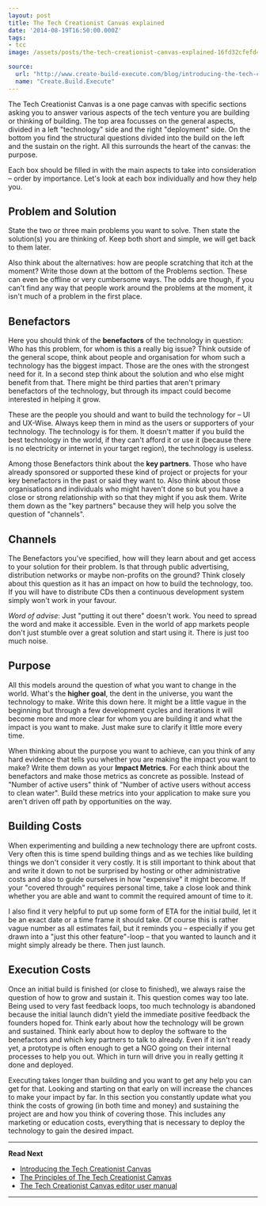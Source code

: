 ```yaml
---
layout: post
title: The Tech Creationist Canvas explained
date: '2014-08-19T16:50:00.000Z'
tags:
- tcc
image: /assets/posts/the-tech-creationist-canvas-explained-16fd32cfefd48d139280a2294735bb6f95d8db3092.png

source:
  url: "http://www.create-build-execute.com/blog/introducing-the-tech-creationist-canvas/"
  name: "Create.Build.Execute"
---
```


The Tech Creationist Canvas is a one page canvas with specific sections asking you to answer various aspects of the tech venture you are building or thinking of building. The top area focusses on the general aspects, divided in a left "technology" side and the right "deployment" side. On the bottom you find the structural questions divided into the build on the left and the sustain on the right. All this surrounds the heart of the canvas: the purpose.

Each box should be filled in with the main aspects to take into consideration – order by importance. Let's look at each box individually and how they help you.

## Problem and Solution

State the two or three main problems you want to solve. Then state the solution(s) you are thinking of. Keep both short and simple, we will get back to them later.

Also think about the alternatives: how are people scratching that itch at the moment? Write those down at the bottom of the Problems section. These can even be offline or very cumbersome ways. The odds are though, if you can't find any way that people work around the problems at the moment, it isn't much of a problem in the first place.

## Benefactors

Here you should think of the **benefactors** of the technology in question: Who has this problem, for whom is this a really big issue? Think outside of the general scope, think about people and organisation for whom such a technology has the biggest impact. Those are the ones with the strongest need for it. In a second step think about the solution and who else might benefit from that. There might be third parties that aren't primary benefactors of the technology, but through its impact could become interested in helping it grow.

These are the people you should and want to build the technology for – UI and UX-Wise. Always keep them in mind as the users or supporters of your technology. The technology is for them. It doesn't matter if you build the best technology in the world, if they can't afford it or use it (because there is no electricity or internet in your target region), the technology is useless.

Among those Benefactors think about the **key partners**. Those who have already sponsored or supported these kind of project or projects for your key benefactors in the past or said they want to. Also think about those organisations and individuals who might haven't done so but you have a close or strong relationship with so that they might if you ask them. Write them down as the "key partners" because they will help you solve the question of "channels".

## Channels

The Benefactors you've specified, how will they learn about and get access to your solution for their problem. Is that through public advertising, distribution networks or maybe non-profits on the ground? Think closely about this question as it has an impact on how to build the technology, too. If you will have to distribute CDs then a continuous development system simply won't work in your favour.

_Word of advise_: Just "putting it out there" doesn't work. You need to spread the word and make it accessible. Even in the world of app markets people don't just stumble over a great solution and start using it. There is just too much noise.

## Purpose

All this models around the question of what you want to change in the world. What's the **higher goal**, the dent in the universe, you want the technology to make. Write this down here. It might be a little vague in the beginning but through a few development cycles and iterations it will become more and more clear for whom you are building it and what the impact is you want to make. Just make sure to clarify it little more every time.

When thinking about the purpose you want to achieve, can you think of any hard evidence that tells you whether you are making the impact you want to make? Write them down as your **Impact Metrics**. For each think about the benefactors and make those metrics as concrete as possible. Instead of "Number of active users" think of "Number of active users without access to clean water". Build these metrics into your application to make sure you aren't driven off path by opportunities on the way.

## Building Costs

When experimenting and building a new technology there are upfront costs. Very often this is time spend building things and as we techies like building things we don't consider it very costly. It is still important to think about that and write it down to not be surprised by hosting or other administrative costs and also to guide ourselves in how "expensive" it might become. If your "covered through" requires personal time, take a close look and think whether you are able and want to commit the required amount of time to it.

I also find it very helpful to put up some form of ETA for the initial build, let it be an exact date or a time frame it should take. Of course this is rather vague number as all estimates fail, but it reminds you – especially if you get drawn into a "just this other feature"-loop – that you wanted to launch and it might simply already be there. Then just launch.

## Execution Costs

Once an initial build is finished (or close to finished), we always raise the question of how to grow and sustain it. This question comes way too late. Being used to very fast feedback loops, too much technology is abandoned because the initial launch didn't yield the immediate positive feedback the founders hoped for. Think early about how the technology will be grown and sustained. Think early about how to deploy the software to the benefactors and which key partners to talk to already. Even if it isn't ready yet, a prototype is often enough to get a NGO going on their internal processes to help you out. Which in turn will drive you in really getting it done and deployed.

Executing takes longer than building and you want to get any help you can get for that. Looking and starting on that early on will increase the chances to make your impact by far. In this section you constantly update what you think the costs of growing (in both time and money) and sustaining the project are and how you think of covering those. This includes any marketing or education costs, everything that is necessary to deploy the technology to gain the desired impact.

---

**Read Next**

 - [Introducing the Tech Creationist Canvas](/news/2014/08/19/introducing-the-tech-creationist-canvas/)
 - [The Principles of The Tech Creationist Canvas](/news/2014/08/19/tech-creationist-canvas-the-principles/)
 - [The Tech Creationist Canvas editor user manual](/news/2014/08/19/the-tech-creationist-canvas-editor/)

---
